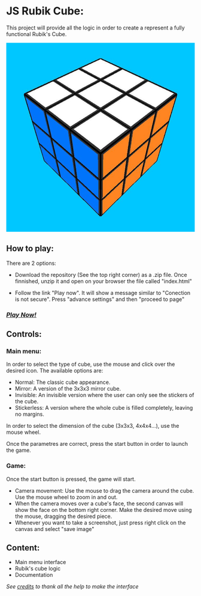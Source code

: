 # JS Rubik Cube:
This project will provide all the logic in order to create a represent a fully functional Rubik's Cube.

![Cube](./src/assets/img/cube-3x3.jpg)

## How to play:
There are 2 options:

- Download the repository (See the top right corner) as a .zip file. Once finnished, unzip it and open on your browser the file called "index.html"

- Follow the link "Play now". It will show a message similar to "Conection is not secure". Press "advance settings" and then "proceed to page"

### *[Play Now!](https://jkutkut.github.io/JS-Rubik_Cube/)*

## Controls:

### Main menu:
In order to select the type of cube, use the mouse and click over the desired icon. The available options are:

- Normal: The classic cube appearance.
- Mirror: A version of the 3x3x3 mirror cube.
- Invisible: An invisible version where the user can only see the stickers of the cube.
- Stickerless: A version where the whole cube is filled completely, leaving no margins.

In order to select the dimension of the cube (3x3x3, 4x4x4...), use the mouse wheel.

Once the parametres are correct, press the start button in order to launch the game.

### Game:
Once the start button is pressed, the game will start.
- Camera movement: Use the mouse to drag the camera around the cube. Use the mouse wheel to zoom in and out.
- When the camera moves over a cube's face, the second canvas will show the face on the bottom right corner. Make the desired move using the mouse, dragging the desired piece.
- Whenever you want to take a screenshot, just press right click on the canvas and select "save image"

## Content:

- Main menu interface
- Rubik's cube logic
- Documentation


*See [credits](docs/credits.md) to thank all the help to make the interface*
